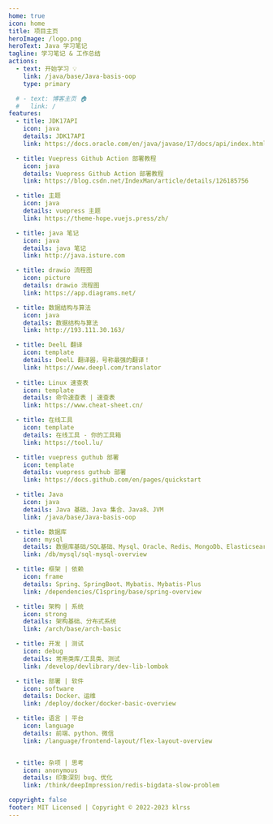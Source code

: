 ```yaml
---
home: true
icon: home
title: 项目主页
heroImage: /logo.png
heroText: Java 学习笔记
tagline: 学习笔记 & 工作总结
actions:
  - text: 开始学习 💡
    link: /java/base/Java-basis-oop
    type: primary

  # - text: 博客主页 🏠
  #   link: /
features:
  - title: JDK17API
    icon: java
    details: JDK17API
    link: https://docs.oracle.com/en/java/javase/17/docs/api/index.html

  - title: Vuepress Github Action 部署教程
    icon: java
    details: Vuepress Github Action 部署教程
    link: https://blog.csdn.net/IndexMan/article/details/126185756

  - title: 主题
    icon: java
    details: vuepress 主题
    link: https://theme-hope.vuejs.press/zh/

  - title: java 笔记
    icon: java
    details: java 笔记
    link: http://java.isture.com

  - title: drawio 流程图
    icon: picture
    details: drawio 流程图
    link: https://app.diagrams.net/

  - title: 数据结构与算法
    icon: java
    details: 数据结构与算法
    link: http://193.111.30.163/

  - title: DeelL 翻译
    icon: template
    details: DeelL 翻译器，号称最强的翻译！
    link: https://www.deepl.com/translator
  
  - title: Linux 速查表
    icon: template
    details: 命令速查表 | 速查表
    link: https://www.cheat-sheet.cn/

  - title: 在线工具
    icon: template
    details: 在线工具 - 你的工具箱
    link: https://tool.lu/

  - title: vuepress guthub 部署
    icon: template
    details: vuepress guthub 部署
    link: https://docs.github.com/en/pages/quickstart

  - title: Java
    icon: java
    details: Java 基础、Java 集合、Java8、JVM
    link: /java/base/Java-basis-oop

  - title: 数据库
    icon: mysql
    details: 数据库基础/SQL基础、Mysql、Oracle、Redis、MongoDb、Elasticsearch
    link: /db/mysql/sql-mysql-overview

  - title: 框架 | 依赖
    icon: frame
    details: Spring、SpringBoot、Mybatis、Mybatis-Plus
    link: /dependencies/C1spring/base/spring-overview

  - title: 架构 | 系统
    icon: strong
    details: 架构基础、分布式系统
    link: /arch/base/arch-basic

  - title: 开发 | 测试
    icon: debug
    details: 常用类库/工具类、测试
    link: /develop/devlibrary/dev-lib-lombok

  - title: 部署 | 软件
    icon: software
    details: Docker、运维
    link: /deploy/docker/docker-basic-overview

  - title: 语言 | 平台
    icon: language
    details: 前端、python、微信
    link: /language/frontend-layout/flex-layout-overview


  - title: 杂项 | 思考
    icon: anonymous
    details: 印象深刻 bug、优化
    link: /think/deepImpression/redis-bigdata-slow-problem

copyright: false
footer: MIT Licensed | Copyright © 2022-2023 klrss
---
```

